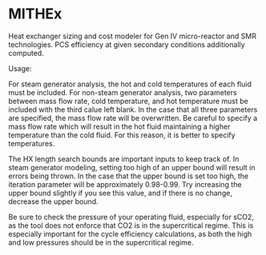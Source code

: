 # MITHEx
Heat exchanger sizing and cost modeler for Gen IV micro-reactor and SMR technologies. PCS efficiency at given secondary conditions additionally computed.

Usage:

For steam generator analysis, the hot and cold temperatures of each fluid must be included. For non-steam generator analysis, two parameters between mass flow rate, cold temperature, and hot temperature must be included with the third calue left blank. In the case that all three parameters are specified, the mass flow rate will be overwritten. Be careful to specify a mass flow rate which will result in the hot fluid maintaining a higher temperature than the cold fluid. For this reason, it is better to specify temperatures.

The HX length search bounds are important inputs to keep track of. In steam generator modeling, setting too high of an upper bound will result in errors being thrown. In the case that the upper bound is set too high, the iteration parameter will be approximately 0.98-0.99. Try increasing the upper bound slightly if you see this value, and if there is no change, decrease the upper bound.

Be sure to check the pressure of your operating fluid, especially for sCO2, as the tool does not enforce that CO2 is in the supercritical regime.  This is especially important for the cycle efficiency calculations, as both the high and low pressures should be in the supercritical regime.

